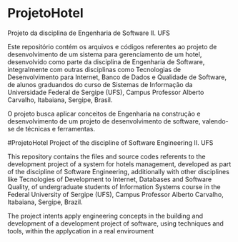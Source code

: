 # ProjetoHotel
Projeto da disciplina de Engenharia de Software II. UFS

Este repositório contém os arquivos e códigos referentes ao projeto de desenvolvimento de um sistema para gerenciamento de um hotel, desenvolvido como parte da disciplina de Engenharia de Software, integralmente com outras disciplinas como Tecnologias de Desenvolvimento para Internet, Banco de Dados e Qualidade de Software, de alunos graduandos do curso de Sistemas de Informação da Universidade Federal de Sergipe (UFS), Campus Professor Alberto Carvalho, Itabaiana, Sergipe, Brasil.

O projeto busca aplicar conceitos de Engenharia na construção e desenvolvimento de um projeto de desenvolvimento de software, valendo-se de técnicas e ferramentas.

#ProjetoHotel
Project of the discipline of Software Engineering II. UFS

This repository contains the files and source codes referents to the development project of a system for hotels management, developed as part of the discipline of Software Engineering, additionally with other disciplines like Tecnologies of Development to Internet, Databases and Software Quality, of undergraduate students of Information Systems course in the Federal University of Sergipe (UFS), Campus Professor Alberto Carvalho, Itabaiana, Sergipe, Brazil.

The project intents apply engineering concepts in the building and development of a development project of software, using techniques and tools, within the applycation in a real enviroument
